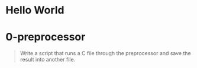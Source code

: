 # Hello World

# 0-preprocessor

> Write a script that runs a C file through the preprocessor and save the result into another file.
